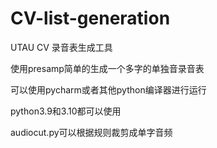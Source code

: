 # CV-list-generation
UTAU CV 录音表生成工具

使用presamp简单的生成一个多字的单独音录音表

可以使用pycharm或者其他python编译器进行运行

python3.9和3.10都可以使用

audiocut.py可以根据规则裁剪成单字音频

